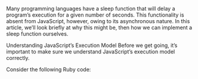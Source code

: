 Many programming languages have a sleep function that will delay a program’s execution for a given number of seconds. This functionality is absent from JavaScript, however, owing to its asynchronous nature. In this article, we’ll look briefly at why this might be, then how we can implement a sleep function ourselves.

Understanding JavaScript’s Execution Model
Before we get going, it’s important to make sure we understand JavaScript’s execution model correctly.

Consider the following Ruby code:
